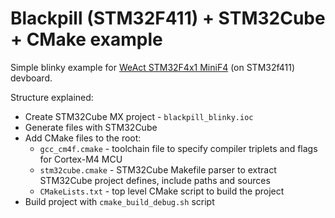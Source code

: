 # Blackpill (STM32F411) + STM32Cube + CMake example

Simple blinky example for [WeAct STM32F4x1 MiniF4](https://github.com/WeActTC/MiniSTM32F4x1) (on STM32f411) devboard.

Structure explained:

* Create STM32Cube MX project - ```blackpill_blinky.ioc```
* Generate files with STM32Cube
* Add CMake files to the root:
  * ```gcc_cm4f.cmake``` - toolchain file to specify compiler triplets and flags for Cortex-M4 MCU
  * ```stm32cube.cmake``` - STM32Cube Makefile parser to extract STM32Cube project defines, include paths and sources
  * ```CMakeLists.txt``` - top level CMake script to build the project
* Build project with ```cmake_build_debug.sh``` script
